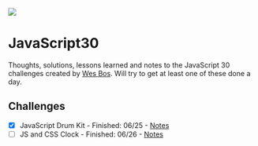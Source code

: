 ![](https://javascript30.com/images/JS3-social-share.png)

# JavaScript30

Thoughts, solutions, lessons learned and notes to the JavaScript 30 challenges created by [Wes Bos](http://wesbos.com/). Will try to get at least one of these done a day. 

## Challenges

- [x] JavaScript Drum Kit - Finished: 06/25 - [Notes](Challenge-Thoughts/01-drumkit.md) 
- [ ] JS and CSS Clock - Finished: 06/26 - [Notes](Challenge-Thoughts/02-clock.md)